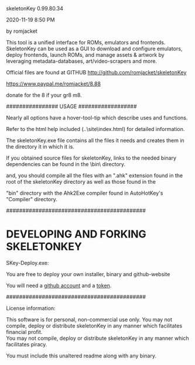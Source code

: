 skeletonKey 0.99.80.34

 2020-11-19 8:50 PM
 
by romjacket 

This tool is a unified interface for ROMs, emulators and frontends.
SkeletonKey can be used as a GUI to download and configure emulators, deploy frontends, 
launch ROMs, and manage assets & artwork by leveraging metadata-databases,
 art/video-scrapers and more.  

Official files are found at GITHUB
http://github.com/romjacket/skeletonKey


https://www.paypal.me/romjacket/8.88

              
donate for the 8 if your gr8 m8.			  

################  USAGE  ##################

Nearly all options have a hover-tool-tip which describe uses and functions.

Refer to the html help included (..\site\index.html) for detailed information.

The skeletonKey.exe file contains all the files it needs and creates them in the directory it in which it is.

If you obtained source files for skeletonKey, links to the needed binary dependencies can be found in the \bin\ directory.

and, you should compile all the files with an ".ahk" extension found in the root of the skeletonKey directory as well as those found in the

"bin" directory with the Ahk2Exe compiler found in AutoHotKey's "Compiler" directory.

###########################################

# DEVELOPING AND FORKING SKELETONKEY

SKey-Deploy.exe:  

You are free to deploy your own installer, binary and github-website 

You will need a [github account](https://github.com/join) and a [token](https://github.com/settings/tokens).  

###########################################

License information:

This software is for personal, non-commercial use only.
You may not compile, deploy or distribute skeletonKey in any manner which facilitates financial profit.  
You may not compile, deploy or distribute skeletonKey in any manner which facilitates piracy.

You must include this unaltered readme along with any binary.